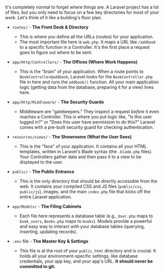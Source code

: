 It's completely normal to forget where things are. A Laravel project has a lot of files, but you only need to focus on a few key directories for most of your work. Let's think of it like a building's floor plan.

- `routes/` - **The Front Desk & Directory**

  - This is where you define all the URLs (routes) for your application.
  - The most important file here is `web.php`. It maps a URL like `/addbook` to a specific function in a Controller. It's the first place a request goes to figure out where to be sent.

- `app/Http/Controllers/` - **The Offices (Where Work Happens)**

  - This is the "brain" of your application. When a route points to `BookController@addbook`, Laravel looks for the `BookController.php` file in here and runs the `addbook()` function. All your main application logic (getting data from the database, preparing it for a view) lives here.

- `app/Http/Middleware/` - **The Security Guards**

  - Middleware are "gatekeepers." They inspect a request _before_ it even reaches a Controller. This is where you put logic like, "Is this user logged in?" or "Does this user have permission to do this?" Laravel comes with a pre-built security guard for checking authentication.

- `resources/views/` - **The Showrooms (What the User Sees)**

  - This is the "face" of your application. It contains all your HTML templates, written in Laravel's Blade syntax (the `.blade.php` files). Your Controllers gather data and then pass it to a view to be displayed to the user.

- `public/` - **The Public Entrance**

  - This is the only directory that should be directly accessible from the web. It contains your compiled CSS and JS files (`public/css`, `public/js`), images, and the main `index.php` file that kicks off the entire Laravel application.

- `app/Models/` - **The Filing Cabinets**

  - Each file here represents a database table (e.g., `User.php` maps to `book_users`, `Books.php` maps to `books`). Models provide a powerful and easy way to interact with your database tables (querying, inserting, updating records).

- `.env` file - **The Master Key & Settings**
  - This file is at the root of your `public_html` directory and is crucial. It holds all your environment-specific settings, like database credentials, your app key, and your app's URL. **It should never be committed to git.**
